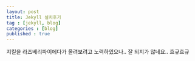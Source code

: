 ```yaml
---
layout: post
title: Jekyll 설치후기
tag : [jekyll, blog]
categories : [blog]
published : true
---
```


지킬을 라즈베리파이에다가 올려보려고 노력하였으나.. 잘 되지가 않네요.. 흐규흐규